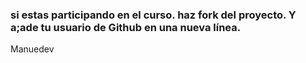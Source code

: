 ### si estas participando en el curso. haz fork del proyecto. Y a;ade tu usuario de Github en una nueva línea.

Manuedev